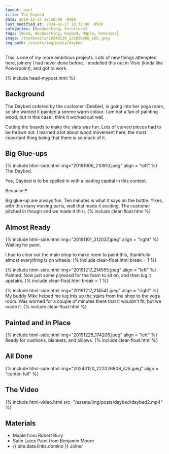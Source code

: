 ```yaml
---
layout: post
title: The Daybed
date: 2019-12-17 17:58:00 -0500
last_modified_at: 2024-02-17 18:32:00 -0500
categories: [Woodworking, Furniture]
tags: [Wood, Woodworking, Daybed, Maple, Dominoes]
image: /thumbnails/20240120_222026808_iOS.jpeg
img_path: /assets/img/posts/daybed
---
```


This is one of my more ambitious projects. Lots of new things attempted here, joinery I had never done before.  I modelled this out in Visio (kinda like Powerpoint), and got to work.

{% include head-mypost.html %}

## Background

The Daybed ordered by the customer (Debbie), is going into her yoga room, so she wanted it painted a serene warm colour.  I am not a fan of painting wood, but in this case I think it worked out well.

Cutting the boards to make the slats was fun.  Lots of curved pieces had to be thrown out.  I learned a lot about wood movement here, the most important thing being that there is so much of it.

## Big Glue-ups

{% include html-side.html img="20191006_210910.jpeg" align = "left" %}
The Daybed.  

Yes, Daybed is to be spelled in with a leading capital in this context.  

Because!!!

Big glue-up are always fun.  Ten minutes is what it says on the bottle.  Yikes, with this many moving parts, well that made it exciting.  The customer pitched in though and we made it thru.
{% include clear-float.html %}

## Almost Ready

{% include html-side.html img="20191101_212037.jpeg" align = "right" %}
Waiting for paint.

I had to clear out the main shop to make room to paint this, thankfully almost everything is on wheels.
{% include clear-float.html break = 1 %}

{% include html-side.html img="20191217_214555.jpeg" align = "left" %}
Painted.  Now just some plywood for the foam to sit on, and then lug it upstairs.
{% include clear-float.html break = 1 %}

{% include html-side.html img="20191217_214541.jpeg" align = "right" %}
My buddy Mike helped me lug this up the stairs from the shop to the yoga room.  Was worried for a couple of minutes there that it wouldn't fit, but we made it.
{% include clear-float.html %}

## Painted and in Place

{% include html-side.html img="20191225_174206.jpeg" align = "left" %}
Ready for cushions, blankets, and pillows.
{% include clear-float.html %}

## All Done

{% include html-side.html img="20240120_222026808_iOS.jpeg" align = "center-full" %}

## The Video

{% include html-video.html src="/assets/img/posts/daybed/daybed2.mp4" %}

## Materials

- Maple from Robert Bury
- Satin Latex Paint from Benjamin Moore
- {{ site.data.links.domino }} Joiner
